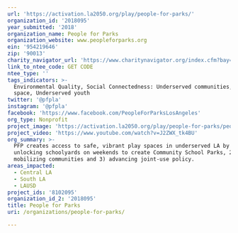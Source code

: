 ```yaml
---
url: 'https://activation.la2050.org/play/people-for-parks/'
organization_id: '2018095'
year_submitted: '2018'
organization_name: People for Parks
organization_website: www.peopleforparks.org
ein: '954219646'
zip: '90013'
charity_navigator_url: 'https://www.charitynavigator.org/index.cfm?bay=search.profile&ein=954219646'
link_to_ntee_code: GET CODE
ntee_type: ''
tags_indicators: >-
  Environmental Quality, Social Connectedness: Underserved communities, Public
  space, Underserved youth
twitter: '@pfpla'
instagram: '@pfpla'
facebook: 'https://www.facebook.com/PeopleForParksLosAngeles'
org_type: Nonprofit
project_image: 'https://activation.la2050.org/play/people-for-parks/people-for-parks.jpg'
project_video: 'https://www.youtube.com/watch?v=J2ZWX_tk4BU'
org_summary: >-
  PFP creates access to safe, vibrant play spaces in underserved LA by 1)
  unlocking schoolyards on weekends to create Community School Parks, 2)
  mobilizing communities and 3) advancing joint-use policy.
areas_impacted:
  - Central LA
  - South LA
  - LAUSD
project_ids: '8102095'
organization_id_2: '2018095'
title: People for Parks
uri: /organizations/people-for-parks/

---
```

